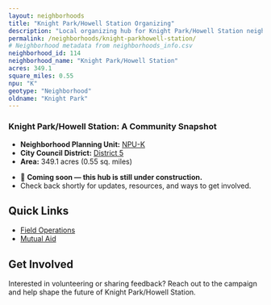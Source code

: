 ```yaml
---
layout: neighborhoods
title: "Knight Park/Howell Station Organizing"
description: "Local organizing hub for Knight Park/Howell Station neighborhood. Connect with field operations, mutual aid, and community organizing efforts."
permalink: /neighborhoods/knight-parkhowell-station/
# Neighborhood metadata from neighborhoods_info.csv
neighborhood_id: 114
neighborhood_name: "Knight Park/Howell Station"
acres: 349.1
square_miles: 0.55
npu: "K"
geotype: "Neighborhood"
oldname: "Knight Park"
---
```


### **Knight Park/Howell Station: A Community Snapshot**

  * **Neighborhood Planning Unit:** [NPU-K](https://www.atlantaga.gov/government/departments/city-planning/neighborhood-planning-units/neighborhood-and-npu-contacts)
  * **City Council District:** [District 5](https://citycouncil.atlantaga.gov/council-members)
  * **Area:** 349.1 acres (0.55 sq. miles)

- 🚧 **Coming soon — this hub is still under construction.**
- Check back shortly for updates, resources, and ways to get involved.

## Quick Links

- [Field Operations](./field-ops/)
- [Mutual Aid](./mutual-aid/)

## Get Involved

Interested in volunteering or sharing feedback? Reach out to the campaign and help shape the future of Knight Park/Howell Station.
